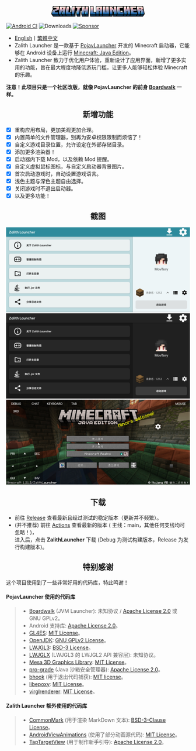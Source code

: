 <div align="center">
    <img width="256" src="ZalithLauncher/src/main/res/drawable/app_name_title.png"></img>
</div>

[![Android CI](https://github.com/MovTery/ZalithLauncher/actions/workflows/android.yml/badge.svg)](https://github.com/MovTery/ZalithLauncher/actions/workflows/android.yml)
![Downloads](https://img.shields.io/github/downloads/MovTery/ZalithLauncher/total)
[![Sponsor](https://img.shields.io/badge/sponsor-30363D?logo=GitHub-Sponsors)](https://afdian.com/a/MovTery)

- <a href="/README-EN_US.md">English</a>丨<a href="/README-ZH_TW.md">繁體中文</a>
- Zalith Launcher 是一款基于 [PojavLauncher](https://github.com/PojavLauncherTeam/PojavLauncher) 开发的 Minecraft 启动器，它能够在 Android 设备上运行 [Minecraft: Java Edition](https://www.minecraft.net/)。
- Zalith Launcher 致力于优化用户体验，重新设计了应用界面，新增了更多实用的功能，旨在最大程度地降低游玩门槛，让更多人能够轻松体验 Minecraft 的乐趣。

**注意！此项目只是一个社区改版，就像 PojavLauncher 的前身 [Boardwalk](https://github.com/zhuowei/Boardwalk) 一样。**

<h2 align="center">新增功能</h2>

- [x] 重构应用布局，更加美观更加合理。
- [x] 内置简单的文件管理器，别再为安卓权限限制而烦恼了！
- [x] 自定义游戏目录位置，允许设定在外部存储目录。
- [x] 添加更多渲染器！
- [x] 启动器内下载 Mod，以及依赖 Mod 提醒。
- [x] 自定义虚拟鼠标图标，与自定义启动器背景图片。
- [x] 首次启动游戏时，自动设置游戏语言。
- [x] 浅色主题与深色主题自由选择。
- [x] 关闭游戏时不退出启动器。
- [x] 以及更多功能！

<h2 align="center">截图</h2>

![Screenshot1](/.github/images/Screenshot_Launcher_Light_ZH_CN.jpg)
![Screenshot2](/.github/images/Screenshot_Launcher_Dark_ZH_CN.jpg)
![Screenshot3](/.github/images/Screenshot_Game_ZH_CN.jpg)

<h2 align="center">下载</h2>  

- 前往 [Release](https://github.com/MovTery/ZalithLauncher/releases) 查看最新且经过测试的稳定版本（更新并不频繁）。
- (并不推荐) 前往 [Actions](https://github.com/MovTery/ZalithLauncher/actions) 查看最新的版本 ( 主线：main，其他任何支线均可忽略！)，  
  进入后，点击 **ZalithLauncher** 下载 (Debug 为测试构建版本，Release 为发行构建版本)。

<h2 align="center">特别感谢</h2>

这个项目使用到了一些非常好用的代码库，特此鸣谢！

#### PojavLauncher 使用的代码库

>- [Boardwalk](https://github.com/zhuowei/Boardwalk) (JVM Launcher): 未知协议 / [Apache License 2.0](https://github.com/zhuowei/Boardwalk/blob/master/LICENSE) 或 GNU GPLv2。
>- Android 支持库: [Apache License 2.0](https://android.googlesource.com/platform/prebuilts/maven_repo/android/+/master/NOTICE.txt)。
>- [GL4ES](https://github.com/PojavLauncherTeam/gl4es): [MIT License](https://github.com/ptitSeb/gl4es/blob/master/LICENSE)。
>- [OpenJDK](https://github.com/PojavLauncherTeam/openjdk-multiarch-jdk8u): [GNU GPLv2 License](https://openjdk.java.net/legal/gplv2+ce.html)。
>- [LWJGL3](https://github.com/PojavLauncherTeam/lwjgl3): [BSD-3 License](https://github.com/LWJGL/lwjgl3/blob/master/LICENSE.md)。
>- [LWJGLX](https://github.com/PojavLauncherTeam/lwjglx) (LWJGL3 的 LWJGL2 API 兼容层): 未知协议。
>- [Mesa 3D Graphics Library](https://gitlab.freedesktop.org/mesa/mesa): [MIT License](https://docs.mesa3d.org/license.html)。
>- [pro-grade](https://github.com/pro-grade/pro-grade) (Java 沙箱安全管理器): [Apache License 2.0](https://github.com/pro-grade/pro-grade/blob/master/LICENSE.txt)。
>- [bhook](https://github.com/bytedance/bhook) (用于退出代码捕获): [MIT license](https://github.com/bytedance/bhook/blob/main/LICENSE)。
>- [libepoxy](https://github.com/anholt/libepoxy): [MIT License](https://github.com/anholt/libepoxy/blob/master/COPYING)。
>- [virglrenderer](https://github.com/PojavLauncherTeam/virglrenderer): [MIT License](https://gitlab.freedesktop.org/virgl/virglrenderer/-/blob/master/COPYING)。

#### Zalith Launcher 额外使用的代码库

>- [CommonMark](https://github.com/thephpleague/commonmark) (用于渲染 MarkDown 文本): [BSD-3-Clause License](https://github.com/thephpleague/commonmark/blob/2.5/LICENSE)。
>- [AndroidViewAnimations](https://github.com/daimajia/AndroidViewAnimations) (使用了部分动画源代码): [MIT License](https://github.com/daimajia/AndroidViewAnimations/blob/master/License)。
>- [TapTargetView](https://github.com/KeepSafe/TapTargetView) (用于制作新手引导): [Apache License 2.0](https://github.com/KeepSafe/TapTargetView/blob/master/LICENSE)。
